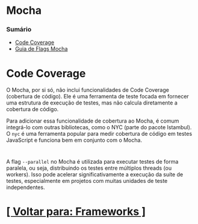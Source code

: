 # Mocha

### Sumário

- [Code Coverage](#code-coverage)
- [Guia de Flags Mocha]()

# <a id="code-coverage">Code Coverage</a>

O Mocha, por si só, não inclui funcionalidades de Code Coverage (cobertura de código). Ele é uma ferramenta de teste focada em fornecer uma estrutura de execução de testes, mas não calcula diretamente a cobertura de código.

Para adicionar essa funcionalidade de cobertura ao Mocha, é comum integrá-lo com outras bibliotecas, como o NYC (parte do pacote Istambul). O `nyc` é uma ferramenta popular para medir cobertura de código em testes JavaScript e funciona bem em conjunto com o Mocha.

# <a id=""></a>

A flag `--parallel` no Mocha é utilizada para executar testes de forma paralela, ou seja, distribuindo os testes entre múltiplos threads (ou workers). Isso pode acelerar significativamente a execução da suíte de testes, especialmente em projetos com muitas unidades de teste independentes.

# [[ Voltar para: Frameworks ]](./1-frameworks.md)